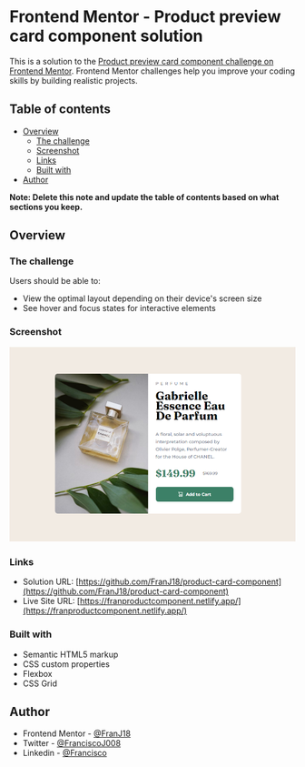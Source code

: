 # Frontend Mentor - Product preview card component solution

This is a solution to the [Product preview card component challenge on Frontend Mentor](https://www.frontendmentor.io/challenges/product-preview-card-component-GO7UmttRfa). Frontend Mentor challenges help you improve your coding skills by building realistic projects. 

## Table of contents

- [Overview](#overview)
  - [The challenge](#the-challenge)
  - [Screenshot](#screenshot)
  - [Links](#links)
  - [Built with](#built-with)
- [Author](#author)


**Note: Delete this note and update the table of contents based on what sections you keep.**

## Overview

### The challenge

Users should be able to:

- View the optimal layout depending on their device's screen size
- See hover and focus states for interactive elements

### Screenshot

![](./design/screenshot-desktop.PNG)


### Links

- Solution URL: [https://github.com/FranJ18/product-card-component](https://github.com/FranJ18/product-card-component)
- Live Site URL: [https://franproductcomponent.netlify.app/](https://franproductcomponent.netlify.app/)


### Built with

- Semantic HTML5 markup
- CSS custom properties
- Flexbox
- CSS Grid


## Author

- Frontend Mentor - [@FranJ18](https://www.frontendmentor.io/profile/FranJ18)
- Twitter - [@FranciscoJ008](https://www.twitter.com/FranciscoJ008)
- Linkedin - [@Francisco](https://www.linkedin.com/in/francisco-mendoza-153791260/)
